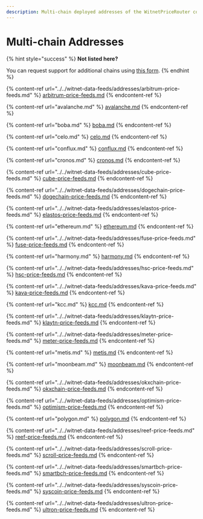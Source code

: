 ```yaml
---
description: Multi-chain deployed addresses of the WitnetPriceRouter contract.
---
```


# Multi-chain Addresses

{% hint style="success" %}
**Not listed here?**

You can request support for additional chains using [this form](https://tally.so/r/wMZDAn).
{% endhint %}

{% content-ref url="../../witnet-data-feeds/addresses/arbitrum-price-feeds.md" %}
[arbitrum-price-feeds.md](../../witnet-data-feeds/addresses/arbitrum-price-feeds.md)
{% endcontent-ref %}

{% content-ref url="avalanche.md" %}
[avalanche.md](avalanche.md)
{% endcontent-ref %}

{% content-ref url="boba.md" %}
[boba.md](boba.md)
{% endcontent-ref %}

{% content-ref url="celo.md" %}
[celo.md](celo.md)
{% endcontent-ref %}

{% content-ref url="conflux.md" %}
[conflux.md](conflux.md)
{% endcontent-ref %}

{% content-ref url="cronos.md" %}
[cronos.md](cronos.md)
{% endcontent-ref %}

{% content-ref url="../../witnet-data-feeds/addresses/cube-price-feeds.md" %}
[cube-price-feeds.md](../../witnet-data-feeds/addresses/cube-price-feeds.md)
{% endcontent-ref %}

{% content-ref url="../../witnet-data-feeds/addresses/dogechain-price-feeds.md" %}
[dogechain-price-feeds.md](../../witnet-data-feeds/addresses/dogechain-price-feeds.md)
{% endcontent-ref %}

{% content-ref url="../../witnet-data-feeds/addresses/elastos-price-feeds.md" %}
[elastos-price-feeds.md](../../witnet-data-feeds/addresses/elastos-price-feeds.md)
{% endcontent-ref %}

{% content-ref url="ethereum.md" %}
[ethereum.md](ethereum.md)
{% endcontent-ref %}

{% content-ref url="../../witnet-data-feeds/addresses/fuse-price-feeds.md" %}
[fuse-price-feeds.md](../../witnet-data-feeds/addresses/fuse-price-feeds.md)
{% endcontent-ref %}

{% content-ref url="harmony.md" %}
[harmony.md](harmony.md)
{% endcontent-ref %}

{% content-ref url="../../witnet-data-feeds/addresses/hsc-price-feeds.md" %}
[hsc-price-feeds.md](../../witnet-data-feeds/addresses/hsc-price-feeds.md)
{% endcontent-ref %}

{% content-ref url="../../witnet-data-feeds/addresses/kava-price-feeds.md" %}
[kava-price-feeds.md](../../witnet-data-feeds/addresses/kava-price-feeds.md)
{% endcontent-ref %}

{% content-ref url="kcc.md" %}
[kcc.md](kcc.md)
{% endcontent-ref %}

{% content-ref url="../../witnet-data-feeds/addresses/klaytn-price-feeds.md" %}
[klaytn-price-feeds.md](../../witnet-data-feeds/addresses/klaytn-price-feeds.md)
{% endcontent-ref %}

{% content-ref url="../../witnet-data-feeds/addresses/meter-price-feeds.md" %}
[meter-price-feeds.md](../../witnet-data-feeds/addresses/meter-price-feeds.md)
{% endcontent-ref %}

{% content-ref url="metis.md" %}
[metis.md](metis.md)
{% endcontent-ref %}

{% content-ref url="moonbeam.md" %}
[moonbeam.md](moonbeam.md)
{% endcontent-ref %}

{% content-ref url="../../witnet-data-feeds/addresses/okxchain-price-feeds.md" %}
[okxchain-price-feeds.md](../../witnet-data-feeds/addresses/okxchain-price-feeds.md)
{% endcontent-ref %}

{% content-ref url="../../witnet-data-feeds/addresses/optimism-price-feeds.md" %}
[optimism-price-feeds.md](../../witnet-data-feeds/addresses/optimism-price-feeds.md)
{% endcontent-ref %}

{% content-ref url="polygon.md" %}
[polygon.md](polygon.md)
{% endcontent-ref %}

{% content-ref url="../../witnet-data-feeds/addresses/reef-price-feeds.md" %}
[reef-price-feeds.md](../../witnet-data-feeds/addresses/reef-price-feeds.md)
{% endcontent-ref %}

{% content-ref url="../../witnet-data-feeds/addresses/scroll-price-feeds.md" %}
[scroll-price-feeds.md](../../witnet-data-feeds/addresses/scroll-price-feeds.md)
{% endcontent-ref %}

{% content-ref url="../../witnet-data-feeds/addresses/smartbch-price-feeds.md" %}
[smartbch-price-feeds.md](../../witnet-data-feeds/addresses/smartbch-price-feeds.md)
{% endcontent-ref %}

{% content-ref url="../../witnet-data-feeds/addresses/syscoin-price-feeds.md" %}
[syscoin-price-feeds.md](../../witnet-data-feeds/addresses/syscoin-price-feeds.md)
{% endcontent-ref %}

{% content-ref url="../../witnet-data-feeds/addresses/ultron-price-feeds.md" %}
[ultron-price-feeds.md](../../witnet-data-feeds/addresses/ultron-price-feeds.md)
{% endcontent-ref %}
